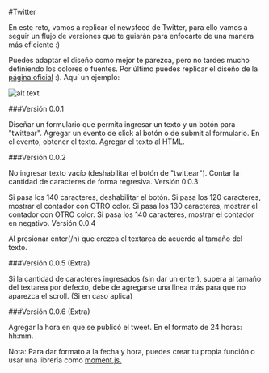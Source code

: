 #Twitter

En este reto, vamos a replicar el newsfeed de Twitter, para ello vamos a seguir un flujo de versiones que te guiarán para enfocarte de una manera más eficiente :)

Puedes adaptar el diseño como mejor te parezca, pero no tardes mucho definiendo los colores o fuentes. Por último puedes replicar el diseño de la [página oficial](https://twitter.com/) :). Aquí un ejemplo:

![alt text](https://i.imgur.com/h1zF6WN.gif)

###Versión 0.0.1

Diseñar un formulario que permita ingresar un texto y un botón para "twittear".
Agregar un evento de click al botón o de submit al formulario.
En el evento, obtener el texto.
Agregar el texto al HTML.

###Versión 0.0.2

No ingresar texto vacío (deshabilitar el botón de "twittear").
Contar la cantidad de caracteres de forma regresiva.
Versión 0.0.3

Si pasa los 140 caracteres, deshabilitar el botón.
Si pasa los 120 caracteres, mostrar el contador con OTRO color.
Si pasa los 130 caracteres, mostrar el contador con OTRO color.
Si pasa los 140 caracteres, mostrar el contador en negativo.
Versión 0.0.4

Al presionar enter(/n) que crezca el textarea de acuerdo al tamaño del texto.

###Versión 0.0.5 (Extra)

Si la cantidad de caracteres ingresados (sin dar un enter), supera al tamaño del textarea por defecto, debe de agregarse una línea más para que no aparezca el scroll. (Si en caso aplica)

###Versión 0.0.6 (Extra)

Agregar la hora en que se publicó el tweet. En el formato de 24 horas: hh:mm.

Nota: Para dar formato a la fecha y hora, puedes crear tu propia función o usar una librería como [moment.js.](https://momentjs.com/)